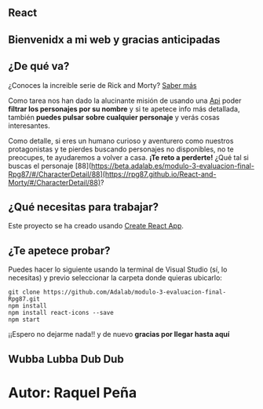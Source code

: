 ## React

## **Bienvenidx a mi web y gracias anticipadas**

## ¿De qué va?

¿Conoces la increible serie de Rick and Morty? [Saber más](https://www.filmaffinity.com/es/film551351.html)

Como tarea nos han dado la alucinante misión de usando una [Api](https://rickandmortyapi.com/api/character) poder **filtrar los personajes por su nombre** y si te apetece info más detallada, también **puedes pulsar sobre cualquier personaje** y verás cosas interesantes.

Como detalle, si eres un humano curioso y aventurero como nuestros protagonistas y te pierdes buscando personajes no disponibles, no te preocupes, te ayudaremos a volver a casa. **¡Te reto a perderte!** ¿Qué tal si buscas el personaje [88](https://beta.adalab.es/modulo-3-evaluacion-final-Rpg87/#/CharacterDetail/88](https://rpg87.github.io/React-and-Morty/#/CharacterDetail/88)?

## ¿Qué necesitas para trabajar?

Este proyecto se ha creado usando [Create React App](https://github.com/facebook/create-react-app).

## ¿Te apetece probar?

Puedes hacer lo siguiente usando la terminal de Visual Studio (sí, lo necesitas) y previo seleccionar la carpeta donde quieras ubicarlo:

```
git clone https://github.com/Adalab/modulo-3-evaluacion-final-Rpg87.git
npm install
npm install react-icons --save
npm start

```

¡¡Espero no dejarme nada!! y de nuevo **gracias por llegar hasta aquí**

## Wubba Lubba Dub Dub

# Autor: Raquel Peña
